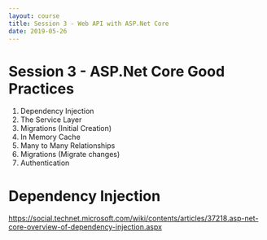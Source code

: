 ```yaml
---
layout: course
title: Session 3 - Web API with ASP.Net Core
date: 2019-05-26
---
```


# Session 3 - ASP.Net Core Good Practices

1. Dependency Injection
1. The Service Layer
1. Migrations (Initial Creation)
1. In Memory Cache
1. Many to Many Relationships
1. Migrations (Migrate changes)
1. Authentication

# Dependency Injection
https://social.technet.microsoft.com/wiki/contents/articles/37218.asp-net-core-overview-of-dependency-injection.aspx
